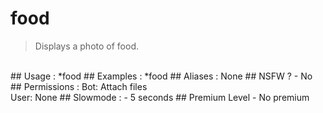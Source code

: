# food

> Displays a photo of food.

<br>
## Usage :
*food
## Examples :
*food
## Aliases :
None
## NSFW ?
- No
## Permissions :
Bot: Attach files
<br>
User: None
## Slowmode :
- 5 seconds
## Premium Level
- No premium